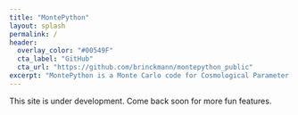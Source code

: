 ```yaml
---
title: "MontePython"
layout: splash
permalink: /
header:
  overlay_color: "#00549F"
  cta_label: "GitHub"
  cta_url: "https://github.com/brinckmann/montepython_public"
excerpt: "MontePython is a Monte Carlo code for Cosmological Parameter extraction. It contains likelihood codes of most recent and future experiments, and interfaces with the Boltzmann code [CLASS](http://class-code.net) for computing the cosmological observables."
---
```


This site is under development. Come back soon for more fun features.